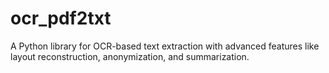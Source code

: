 # ocr_pdf2txt

A Python library for OCR-based text extraction with advanced features like layout reconstruction, anonymization, and summarization.